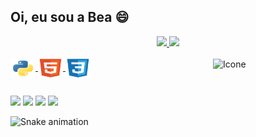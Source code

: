 ## Oi, eu sou a Bea 😄


<div align="center">
  <a href="https://github.com/deybeatriz">
  <img height="180em" src="https://github-readme-stats.vercel.app/api?username=deybeatriz&show_icons=true&theme=radical&include_all_commits=true&count_private=true"/>
  <img height="160em" src="https://github-readme-stats.vercel.app/api/top-langs/?username=deybeatriz&layout=compact&langs_count=7&theme=radical"/>
</div>


<div style="display: inline_block"><br>
  <img align="center" alt="Bea-Python" height="30" width="40" src="https://raw.githubusercontent.com/devicons/devicon/master/icons/python/python-original.svg">
  <img align="center" alt="Bea-HTML" height="30" width="40" src="https://raw.githubusercontent.com/devicons/devicon/master/icons/html5/html5-original.svg">
  <img align="center" alt="Bea-CSS" height="30" width="40" src="https://raw.githubusercontent.com/devicons/devicon/master/icons/css3/css3-original.svg">
  <!--
  <img align="center" alt="Bea-Js" height="30" width="40" src="https://raw.githubusercontent.com/devicons/devicon/master/icons/javascript/javascript-plain.svg">
  <img align="center" alt="Bea-Git" height="30" width="40" src="https://cdn.jsdelivr.net/gh/devicons/devicon/icons/git/git-original.svg">
  <img align="center" alt="Bea-GitHub" height="30" width="40" src="https://cdn.jsdelivr.net/gh/devicons/devicon/icons/github/github-original.svg">
-->
  <img align="right" src="https://i.picasion.com/pic92/1e4b4923290039086f89de6cb36cf024.gif" width="180" height="180" border="0" alt="Icone">
</div>


##

<div>
  <a href = "mailto:dbfdj.eng20@uea.edu.br"><img src="https://img.shields.io/badge/Gmail-D14836?style=for-the-badge&logo=gmail&logoColor=white" target="_blank"></a>
  <a href = "https://www.linkedin.com/in/deyse-beatriz/" target="_blank"> <img src="https://img.shields.io/badge/-LinkedIn-%230077B5?style=for-the-badge&logo=linkedin&logoColor=white" target="_blank"></a>
  <a href="https://instagram.com/bewatrixx_" target="_blank"><img src="https://img.shields.io/badge/-Instagram-%23E4405F?style=for-the-badge&logo=instagram&logoColor=white" target="_blank"></a>
  <a href="https://twitter.com/beafuturedev?t=rJXL7R9R6CuHN2P4Rnpkqg&s=08" target="_blank"><img src="https://img.shields.io/badge/Twitter-1DA1F2?style=for-the-badge&logo=twitter&logoColor=white" target="_blank"></a> 
  
  ![Snake animation](https://github.com/deybeatriz/deybeatriz/blob/output/github-contribution-grid-snake.svg)
  
</div>
